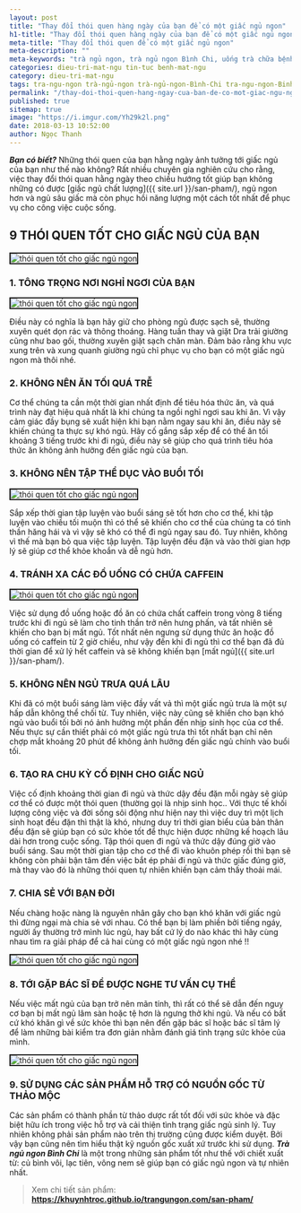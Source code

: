 ```yaml
---
layout: post
title: "Thay đổi thói quen hàng ngày của bạn để có một giấc ngủ ngon"
h1-title: "Thay đổi thói quen hàng ngày của bạn để có một giấc ngủ ngon"
meta-title: "Thay đổi thói quen để có một giấc ngủ ngon"
meta-description: ""
meta-keywords: "trà ngủ ngon, trà ngủ ngon Bình Chi, uống trà chữa bệnh mất ngủ, ngủ trưa khoa học"
categories: dieu-tri-mat-ngu tin-tuc benh-mat-ngu
category: dieu-tri-mat-ngu
tags: tra-ngu-ngon trà-ngủ-ngon trà-ngủ-ngon-Bình-Chi tra-ngu-ngon-Binh-Chi thoi-quen-xau
permalink: "/thay-doi-thoi-quen-hang-ngay-cua-ban-de-co-mot-giac-ngu-ngon.html"
published: true
sitemap: true
image: "https://i.imgur.com/Yh29k2l.png"
date: 2018-03-13 10:52:00
author: Ngọc Thanh
---
```


***Bạn có biết?*** Những thói quen của bạn hằng ngày ảnh tưởng tới giấc ngủ của bạn như thế nào không? Rất nhiều chuyên gia nghiên cứu cho rằng, việc thay đổi thói quan hằng ngày theo chiều hướng tốt giúp bạn không những có được [giấc ngủ chất lượng]({{ site.url }}/san-pham/), ngủ ngon hơn và ngủ sâu giấc mà còn phục hồi năng lượng một cách tốt nhất để phục vụ cho công việc cuộc sống.

## 9 THÓI QUEN TỐT CHO GIẤC NGỦ CỦA BẠN

<img  src="https://i.imgur.com/YqscnLF.jpg" alt="thói quen tốt cho giấc ngủ ngon" class="image_fade responsive-img lazy" border="2">

### 1. TÔNG TRỌNG NƠI NGHỈ NGƠI CỦA BẠN

<img  src="https://i.imgur.com/49ueLWs.jpg" alt="thói quen tốt cho giấc ngủ ngon" class="image_fade responsive-img lazy" border="2">

Điều này có nghĩa là bạn hãy giữ cho phòng ngủ được sạch sẽ, thường xuyên quét dọn rác và thông thoáng. Hàng tuần thay và giặt Dra trải giường cũng như bao gối, thường xuyên giặt sạch chăn màn. Đảm bảo rằng khu vực xung trên và xung quanh giường ngủ chỉ phục vụ cho bạn có một giấc ngủ ngon mà thôi nhé. 

### 2. KHÔNG NÊN ĂN TỐI QUÁ TRỄ

Cơ thể chúng ta cần một thời gian nhất định để tiêu hóa thức ăn, và quá trình này đạt hiệu quả nhất là khi chúng ta ngồi nghỉ ngơi sau khi ăn. Vì vậy cảm giác đầy bụng sẽ xuất hiện khi bạn nằm ngay sau khi ăn, điều này sẽ khiến chúng ta thực sự khó ngủ. Hãy cố gắng sắp xếp để có thể ăn tối khoảng 3 tiếng trước khi đi ngủ, điều này sẽ giúp cho quá trình tiêu hóa thức ăn không ảnh hưởng đến giấc ngủ của bạn.

### 3. KHÔNG NÊN TẬP THỂ DỤC VÀO BUỔI TỐI

<img  src="https://i.imgur.com/MhriK02.jpg" alt="thói quen tốt cho giấc ngủ ngon" class="image_fade responsive-img lazy" border="2">

Sắp xếp thời gian tập luyện vào buổi sáng sẽ tốt hơn cho cơ thể, khi tập luyện vào chiều tối muộn thì có thể sẽ khiến cho cơ thể của chúng ta có tinh thần hăng hái và vì vậy sẽ khó có thể đi ngủ ngay sau đó. Tuy nhiên, không vì thế mà bạn bỏ qua việc tập luyện. Tập luyện đều đặn và vào thời gian hợp lý sẽ giúp cơ thể khỏe khoắn và dễ ngủ hơn.

### 4. TRÁNH XA CÁC ĐỒ UỐNG CÓ CHỨA CAFFEIN

<img  src="https://i.imgur.com/oHKG1b7.jpg" alt="thói quen tốt cho giấc ngủ ngon" class="image_fade responsive-img lazy" border="2">

Việc sử dụng đồ uống hoặc đồ ăn có chứa chất caffein trong vòng 8 tiếng trước khi đi ngủ sẽ làm cho tinh thần trở nên hưng phấn, và tất nhiên sẽ khiến cho bạn bị mất ngủ. Tốt nhất nên ngưng sử dụng thức ăn hoặc đồ uống có caffein từ 2 giờ chiều, như vậy đến khi đi ngủ thì cơ thể bạn đã đủ thời gian để xử lý hết caffein và sẽ không khiến bạn [mất ngủ]({{ site.url }}/san-pham/).

### 5. KHÔNG NÊN NGỦ TRƯA QUÁ LÂU

Khi đã có một buổi sáng làm việc đầy vất vả thì một giấc ngủ trưa là một sự hấp dẫn không thể chối từ. Tuy nhiên, việc này cũng sẽ khiến cho bạn khó ngủ vào buổi tối bởi nó ảnh hưởng một phần đến nhịp sinh học của cơ thể. Nếu thực sự cần thiết phải có một giấc ngủ trưa thì tốt nhất bạn chỉ nên chợp mắt khoảng 20 phút để không ảnh hưởng đến giấc ngủ chính vào buổi tối.

### 6. TẠO RA CHU KỲ CỐ ĐỊNH CHO GIẤC NGỦ

Việc cố định khoảng thời gian đi ngủ và thức dậy đều đặn mỗi ngày sẽ giúp cơ thể có được một thói quen (thường gọi là nhịp sinh học.. Với thực tế khối lượng công việc và đời sống sôi động như hiện nay thì việc duy trì một lịch sinh hoạt đều đặn thì thật là khó, nhưng duy trì thời gian biểu của bản thân đều đặn sẽ giúp bạn có sức khỏe tốt để thực hiện được những kế hoạch lâu dài hơn trong cuộc sống. Tập thói quen đi ngủ và thức dậy đúng giờ vào buổi sáng. Sau một thời gian tập cho cơ thể đi vào khuôn phép rồi thì bạn sẽ không còn phải bận tâm đến việc bắt ép phải đi ngủ và thức giấc đúng giờ, mà thay vào đó là những thói quen tự nhiên khiến bạn cảm thấy thoải mái.

### 7. CHIA SẺ VỚI BẠN ĐỜI

Nếu chàng hoặc nàng là nguyên nhân gây cho bạn khó khăn với giấc ngủ thì đừng ngại mà chia sẻ với nhau. Có thể bạn bị làm phiền bởi tiếng ngáy, người ấy thường trở mình lúc ngủ, hay bất cứ lý do nào khác thì hãy cùng nhau tìm ra giải pháp để cả hai cùng có một giấc ngủ ngon nhé !!

<img  src="https://i.imgur.com/0qJKCU7.jpg" alt="thói quen tốt cho giấc ngủ ngon" class="image_fade responsive-img lazy" border="2">

### 8. TỚI GẶP BÁC SĨ ĐỂ ĐƯỢC NGHE TƯ VẤN CỤ THỂ

Nếu việc mất ngủ của bạn trở nên mãn tính, thì rất có thể sẽ dẫn đến nguy cơ bạn bị mất ngủ lâm sàn hoặc tệ hơn là ngưng thở khi ngủ. Và nếu có bất cứ khó khăn gì về sức khỏe thì bạn nên đến gặp bác sĩ hoặc bác sĩ tâm lý để làm những bài kiểm tra đơn giản nhằm đánh giá tình trạng sức khỏe của mình.

<img  src="https://i.imgur.com/uKWRndW.jpg" alt="thói quen tốt cho giấc ngủ ngon" class="image_fade responsive-img lazy" border="2">

### 9. SỬ DỤNG CÁC SẢN PHẨM HỖ TRỢ CÓ NGUỒN GỐC TỪ THẢO MỘC

Các sản phẩm có thành phần từ thảo dược rất tốt đối với sức khỏe và đặc biệt hữu ích trong việc hỗ trợ và cải thiện tình trạng giấc ngủ sinh lý. Tuy nhiên không phải sản phẩm nào trên thị trường cũng được kiểm duyệt. Bởi vậy bạn cũng nên tìm hiểu thật kỹ nguồn gốc xuất xứ trước khi sử dụng. ***Trà ngủ ngon Bình Chi*** là một trong những sản phẩm tốt như thế với chiết xuất từ: củ bình vôi, lạc tiên, vông nem sẽ giúp bạn có giấc ngủ ngon và tự nhiên nhất.

<blockquote>Xem chi tiết sản phẩm: <b><a href="{{ site.url }}/san-pham/">https://khuynhtroc.github.io/trangungon.com/san-pham/</a></b></blockquote>
